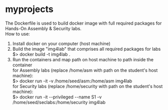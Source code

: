 # myprojects

The Dockerfile is used to build docker image with full required packages for Hands-On Assembly & Security labs. <br>
How to use:<br>
1. Install docker on your computer (host machine) <br>
2. Build the image "img4lab" that comprises all required packages for labs <br>
$> docker build -t img4lab .  												
3. Run the containers and map path on host machine to path inside the container <br>
for Assembly labs (replace /home/asm with path on the student's host machine):<br>
$> docker run -it -v /home/seed/asm:/home/asm img4lab <br>
for Security labs (replace /home/security with path on the student's host machine):<br>
$> docker run -it --privileged --name S1 -v /home/seed/seclabs:/home/security img4lab <br>
   
